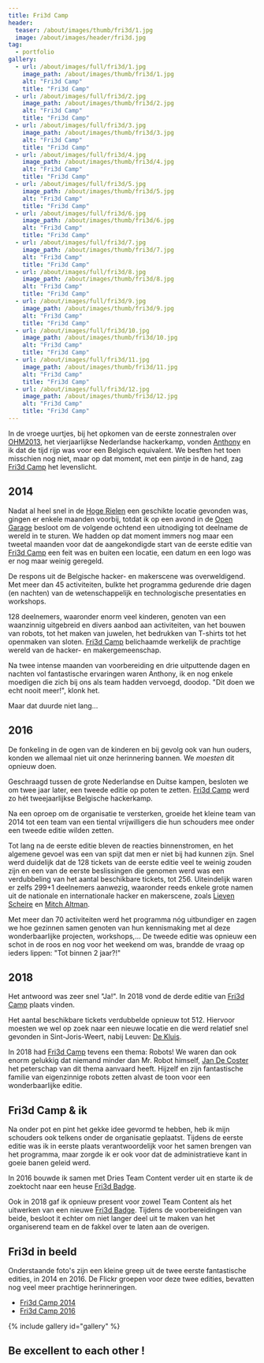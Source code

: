 ```yaml
---
title: Fri3d Camp
header:
  teaser: /about/images/thumb/fri3d/1.jpg
  image: /about/images/header/fri3d.jpg
tag:
  - portfolio
gallery:
  - url: /about/images/full/fri3d/1.jpg
    image_path: /about/images/thumb/fri3d/1.jpg
    alt: "Fri3d Camp"
    title: "Fri3d Camp"
  - url: /about/images/full/fri3d/2.jpg
    image_path: /about/images/thumb/fri3d/2.jpg
    alt: "Fri3d Camp"
    title: "Fri3d Camp"
  - url: /about/images/full/fri3d/3.jpg
    image_path: /about/images/thumb/fri3d/3.jpg
    alt: "Fri3d Camp"
    title: "Fri3d Camp"
  - url: /about/images/full/fri3d/4.jpg
    image_path: /about/images/thumb/fri3d/4.jpg
    alt: "Fri3d Camp"
    title: "Fri3d Camp"
  - url: /about/images/full/fri3d/5.jpg
    image_path: /about/images/thumb/fri3d/5.jpg
    alt: "Fri3d Camp"
    title: "Fri3d Camp"
  - url: /about/images/full/fri3d/6.jpg
    image_path: /about/images/thumb/fri3d/6.jpg
    alt: "Fri3d Camp"
    title: "Fri3d Camp"
  - url: /about/images/full/fri3d/7.jpg
    image_path: /about/images/thumb/fri3d/7.jpg
    alt: "Fri3d Camp"
    title: "Fri3d Camp"
  - url: /about/images/full/fri3d/8.jpg
    image_path: /about/images/thumb/fri3d/8.jpg
    alt: "Fri3d Camp"
    title: "Fri3d Camp"
  - url: /about/images/full/fri3d/9.jpg
    image_path: /about/images/thumb/fri3d/9.jpg
    alt: "Fri3d Camp"
    title: "Fri3d Camp"
  - url: /about/images/full/fri3d/10.jpg
    image_path: /about/images/thumb/fri3d/10.jpg
    alt: "Fri3d Camp"
    title: "Fri3d Camp"
  - url: /about/images/full/fri3d/11.jpg
    image_path: /about/images/thumb/fri3d/11.jpg
    alt: "Fri3d Camp"
    title: "Fri3d Camp"
  - url: /about/images/full/fri3d/12.jpg
    image_path: /about/images/thumb/fri3d/12.jpg
    alt: "Fri3d Camp"
    title: "Fri3d Camp"
---
```


In de vroege uurtjes, bij het opkomen van de eerste zonnestralen over [OHM2013](https://ohm2013.org), het vierjaarlijkse Nederlandse hackerkamp, vonden [Anthony](http://anthony.liekens.net) en ik dat de tijd rijp was voor een Belgisch equivalent. We besften het toen misschien nog niet, maar op dat moment, met een pintje in de hand, zag [Fri3d Camp](http://fri3d.be) het levenslicht.

## 2014

Nadat al heel snel in de [Hoge Rielen](http://dehogerielen.be) een geschikte locatie gevonden was, gingen er enkele maanden voorbij, totdat ik op een avond in de [Open Garage](http://opengarage.org) besloot om de volgende ochtend een uitnodiging tot deelname de wereld in te sturen. We hadden op dat moment immers nog maar een tweetal maanden voor dat de aangekondigde start van de eerste editie van [Fri3d Camp](http://fri3d.be) een feit was en buiten een locatie, een datum en een logo was er nog maar weinig geregeld.

De respons uit de Belgische hacker- en makerscene was overweldigend. Met meer dan 45 activiteiten, bulkte het programma gedurende drie dagen (en nachten) van de wetenschappelijk en technologische presentaties en workshops.

128 deelnemers, waaronder enorm veel kinderen, genoten van een waanzinnig uitgebreid en divers aanbod aan activiteiten, van het bouwen van robots, tot het maken van juwelen, het bedrukken van T-shirts tot het openmaken van sloten. [Fri3d Camp](http://fri3d.be) belichaamde werkelijk de prachtige wereld van de hacker- en makergemeenschap.

Na twee intense maanden van voorbereiding en drie uitputtende dagen en nachten vol fantastische ervaringen waren Anthony, ik en nog enkele moedigen die zich bij ons als team hadden vervoegd, doodop. "Dit doen we echt nooit meer!", klonk het.

Maar dat duurde niet lang...

## 2016

De fonkeling in de ogen van de kinderen en bij gevolg ook van hun ouders, konden we allemaal niet uit onze herinnering bannen. We _moesten_ dit opnieuw doen.

Geschraagd tussen de grote Nederlandse en Duitse kampen, besloten we om twee jaar later, een tweede editie op poten te zetten. [Fri3d Camp](http://fri3d.be) werd zo hét tweejaarlijkse Belgische hackerkamp.

Na een oproep om de organisatie te versterken, groeide het kleine team van 2014 tot een team van een tiental vrijwilligers die hun schouders mee onder een tweede editie wilden zetten.

Tot lang na de eerste editie bleven de reacties binnenstromen, en het algemene gevoel was een van spijt dat men er niet bij had kunnen zijn. Snel werd duidelijk dat de 128 tickets van de eerste editie veel te weinig zouden zijn en een van de eerste beslissingen die genomen werd was een verdubbeling van het aantal beschikbare tickets, tot 256. Uiteindelijk waren er zelfs 299+1 deelnemers aanwezig, waaronder reeds enkele grote namen uit de nationale en internationale hacker en makerscene, zoals [Lieven Scheire](http://lievenscheire.be) en [Mitch Altman](https://en.wikipedia.org/wiki/Mitch_Altman).

Met meer dan 70 activiteiten werd het programma nóg uitbundiger en zagen we hoe gezinnen samen genoten van hun kennismaking met al deze wonderbaarlijke projecten, workshops,... De tweede editie was opnieuw een schot in de roos en nog voor het weekend om was, brandde de vraag op ieders lippen: "Tot binnen 2 jaar?!"

## 2018

Het antwoord was zeer snel "Ja!". In 2018 vond de derde editie van [Fri3d Camp](http://fri3d.be) plaats vinden.

Het aantal beschikbare tickets verdubbelde opnieuw tot 512. Hiervoor moesten we wel op zoek naar een nieuwe locatie en die werd relatief snel gevonden in Sint-Joris-Weert, nabij Leuven: [De Kluis](https://www.hopper.be/en/jeugdverblijf/de-kluis).

In 2018 had [Fri3d Camp](http://fri3d.be) tevens een thema: Robots! We waren dan ook enorm gelukkig dat niemand minder dan Mr. Robot himself, [Jan De Coster](http://jandecoster.com) het peterschap van dit thema aanvaard heeft. Hijzelf en zijn fantastische familie van eigenzinnige robots zetten alvast de toon voor een wonderbaarlijke editie.

## Fri3d Camp & ik

Na onder pot en pint het gekke idee gevormd te hebben, heb ik mijn schouders ook telkens onder de organisatie geplaatst. Tijdens de eerste editie was ik in eerste plaats verantwoordelijk voor het samen brengen van het programma, maar zorgde ik er ook voor dat de administratieve kant in goeie banen geleid werd.

In 2016 bouwde ik samen met Dries Team Content verder uit en starte ik de zoektocht naar een heuse [Fri3d Badge](/technology/Fri3d-Badge).

Ook in 2018 gaf ik opnieuw present voor zowel Team Content als het uitwerken van een nieuwe  [Fri3d Badge](/technology/Fri3d-Badge). Tijdens de voorbereidingen van beide, besloot it echter om niet langer deel uit te maken van het organiserend team en de fakkel over te laten aan de overigen.

## Fri3d in beeld

Onderstaande foto's zijn een kleine greep uit de twee eerste fantastische edities, in 2014 en 2016. De Flickr groepen voor deze twee edities, bevatten nog veel meer prachtige herinneringen.

* [Fri3d Camp 2014](https://www.flickr.com/groups/fri3dcamp2014/pool/)
* [Fri3d Camp 2016](https://www.flickr.com/groups/2979621@N25/pool/)

{% include gallery id="gallery" %}

## Be excellent to each other !

